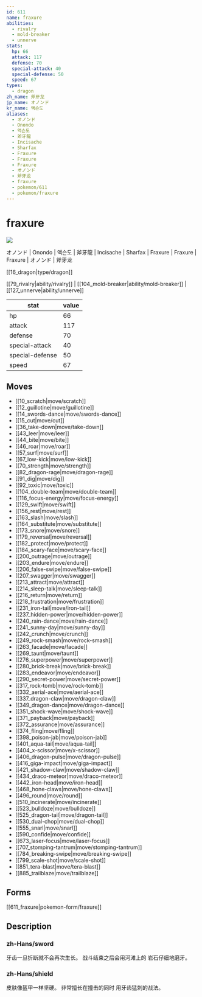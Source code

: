 ```yaml
---
id: 611
name: fraxure
abilities:
  - rivalry
  - mold-breaker
  - unnerve
stats:
  hp: 66
  attack: 117
  defense: 70
  special-attack: 40
  special-defense: 50
  speed: 67
types:
  - dragon
zh_name: 斧牙龙
jp_name: オノンド
kr_name: 액슨도
aliases:
  - オノンド
  - Onondo
  - 액슨도
  - 斧牙龍
  - Incisache
  - Sharfax
  - Fraxure
  - Fraxure
  - Fraxure
  - オノンド
  - 斧牙龙
  - fraxure
  - pokemon/611
  - pokemon/fraxure
---
```

# fraxure

![](https://raw.githubusercontent.com/PokeAPI/sprites/master/sprites/pokemon/611.png)

オノンド | Onondo | 액슨도 | 斧牙龍 | Incisache | Sharfax | Fraxure | Fraxure | Fraxure | オノンド | 斧牙龙

[[16_dragon|type/dragon]]

[[79_rivalry|ability/rivalry]] | [[104_mold-breaker|ability/mold-breaker]] | [[127_unnerve|ability/unnerve]]

|stat|value|
|---|---|
|hp|66|
|attack|117|
|defense|70|
|special-attack|40|
|special-defense|50|
|speed|67|


## Moves

- [[10_scratch|move/scratch]]
- [[12_guillotine|move/guillotine]]
- [[14_swords-dance|move/swords-dance]]
- [[15_cut|move/cut]]
- [[36_take-down|move/take-down]]
- [[43_leer|move/leer]]
- [[44_bite|move/bite]]
- [[46_roar|move/roar]]
- [[57_surf|move/surf]]
- [[67_low-kick|move/low-kick]]
- [[70_strength|move/strength]]
- [[82_dragon-rage|move/dragon-rage]]
- [[91_dig|move/dig]]
- [[92_toxic|move/toxic]]
- [[104_double-team|move/double-team]]
- [[116_focus-energy|move/focus-energy]]
- [[129_swift|move/swift]]
- [[156_rest|move/rest]]
- [[163_slash|move/slash]]
- [[164_substitute|move/substitute]]
- [[173_snore|move/snore]]
- [[179_reversal|move/reversal]]
- [[182_protect|move/protect]]
- [[184_scary-face|move/scary-face]]
- [[200_outrage|move/outrage]]
- [[203_endure|move/endure]]
- [[206_false-swipe|move/false-swipe]]
- [[207_swagger|move/swagger]]
- [[213_attract|move/attract]]
- [[214_sleep-talk|move/sleep-talk]]
- [[216_return|move/return]]
- [[218_frustration|move/frustration]]
- [[231_iron-tail|move/iron-tail]]
- [[237_hidden-power|move/hidden-power]]
- [[240_rain-dance|move/rain-dance]]
- [[241_sunny-day|move/sunny-day]]
- [[242_crunch|move/crunch]]
- [[249_rock-smash|move/rock-smash]]
- [[263_facade|move/facade]]
- [[269_taunt|move/taunt]]
- [[276_superpower|move/superpower]]
- [[280_brick-break|move/brick-break]]
- [[283_endeavor|move/endeavor]]
- [[290_secret-power|move/secret-power]]
- [[317_rock-tomb|move/rock-tomb]]
- [[332_aerial-ace|move/aerial-ace]]
- [[337_dragon-claw|move/dragon-claw]]
- [[349_dragon-dance|move/dragon-dance]]
- [[351_shock-wave|move/shock-wave]]
- [[371_payback|move/payback]]
- [[372_assurance|move/assurance]]
- [[374_fling|move/fling]]
- [[398_poison-jab|move/poison-jab]]
- [[401_aqua-tail|move/aqua-tail]]
- [[404_x-scissor|move/x-scissor]]
- [[406_dragon-pulse|move/dragon-pulse]]
- [[416_giga-impact|move/giga-impact]]
- [[421_shadow-claw|move/shadow-claw]]
- [[434_draco-meteor|move/draco-meteor]]
- [[442_iron-head|move/iron-head]]
- [[468_hone-claws|move/hone-claws]]
- [[496_round|move/round]]
- [[510_incinerate|move/incinerate]]
- [[523_bulldoze|move/bulldoze]]
- [[525_dragon-tail|move/dragon-tail]]
- [[530_dual-chop|move/dual-chop]]
- [[555_snarl|move/snarl]]
- [[590_confide|move/confide]]
- [[673_laser-focus|move/laser-focus]]
- [[707_stomping-tantrum|move/stomping-tantrum]]
- [[784_breaking-swipe|move/breaking-swipe]]
- [[799_scale-shot|move/scale-shot]]
- [[851_tera-blast|move/tera-blast]]
- [[885_trailblaze|move/trailblaze]]

## Forms



[[611_fraxure|pokemon-form/fraxure]]

## Description

### zh-Hans/sword

牙齿一旦折断就不会再次生长。
战斗结束之后会用河滩上的
岩石仔细地磨牙。

### zh-Hans/shield

皮肤像盔甲一样坚硬。
非常擅长在撞击的同时
用牙齿猛刺的战法。

